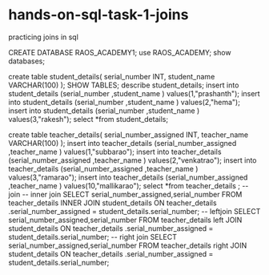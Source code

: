 # hands-on-sql-task-1-joins
practicing joins in sql

CREATE DATABASE RAOS_ACADEMY1;
use RAOS_ACADEMY;
show databases;

create table student_details(
serial_number INT,
student_name VARCHAR(100)
 );
 SHOW TABLES;
 describe student_details;
 insert into student_details (serial_number ,student_name )
 values(1,"prashanth");
 insert into student_details (serial_number ,student_name )
 values(2,"hema");
 insert into student_details (serial_number ,student_name )
 values(3,"rakesh");
select *from student_details;
 
 create table teacher_details(
serial_number_assigned INT,
teacher_name VARCHAR(100)
 );
 insert into teacher_details (serial_number_assigned ,teacher_name )
 values(1,"subbarao");
 insert into teacher_details (serial_number_assigned ,teacher_name )
 values(2,"venkatrao");
 insert into teacher_details (serial_number_assigned ,teacher_name )
 values(3,"ramarao");
 insert into teacher_details (serial_number_assigned ,teacher_name )
 values(10,"mallikarao");
select *from teacher_details ;
-- join 
-- inner join
SELECT serial_number_assigned,serial_number
FROM teacher_details 
INNER JOIN student_details
ON teacher_details .serial_number_assigned = student_details.serial_number;
-- leftjoin
SELECT serial_number_assigned,serial_number
FROM teacher_details 
left JOIN student_details
ON teacher_details .serial_number_assigned = student_details.serial_number;
-- right join
SELECT serial_number_assigned,serial_number
FROM teacher_details 
right JOIN student_details
ON teacher_details .serial_number_assigned = student_details.serial_number;
 
